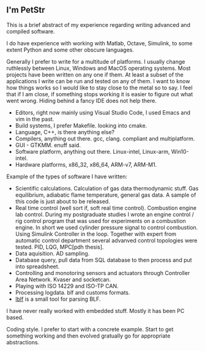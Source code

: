 ## I'm PetStr 

This is a brief abstract of my experience regarding writing advanced and compiled software.

I do have experience with working with Matlab, Octave, Simulink, to some extent Python and some other obscure languages. 

Generally I prefer to write for a multitude of platforms. I usually change ruthlessly between Linux, Windows and MacOS operating systems. Most projects have been written on any one if them. At least a subset of the applications I write can be run and tested on any of them. I want to know how things works so I would like to stay close to the metal so to say. I feel that if I am close, if something stops working it is easier to figure out what went wrong. Hiding behind a fancy IDE does not help there. 

* Editors, right now mainly using Visual Studio Code, I used Emacs and vim in the past.
* Build systems, I prefer Makefile. looking into cmake.  
* Language, C++, is there anything else?
* Compilers, anything out there. gcc, clang. compliant and multiplatform.
* GUI - GTKMM. enuff said.
* Software platform, anything out there. Linux-intel, Linux-arm, Win10-intel.
* Hardware platforms, x86_32, x86_64, ARM-v7, ARM-M1.

Example of the types of software I have written:
* Scientific calculations. Calculation of gas data thermodynamic stuff. Gas equilibrium, adiabatic flame temperature, general gas data. A sample of this code is just about to be released. 
* Real time control (well sort if, soft real time control). Combustion engine lab control. During my postgraduate studies I wrote an engine control / rig control program that was used for experiments on a combustion engine. In short we used cylinder pressure signal to control combustion. Using Simulink Controller in the loop. Together with expert from automatic control department several advanved control topologies were tested. PID, LQG, MPC[pdh thesis].
* Data aquisition. AD sampling.
* Database query, pull data from SQL database to then process and put into spreadsheet.
* Controlling and monotoring sensors and actuators through Controller Area Network. Kvaser and socketcan.
* Playing with ISO 14229 and ISO-TP CAN. 
* Processing logdata. blf and customs formats.
* [lblf](https://github.com/PetStr/lblf) is a small tool for parsing BLF.  

I have never really worked with embedded stuff. Mostly it has been PC based. 

Coding style. I prefer to start with a concrete example. Start to get something working and then evolved gratually go for appropriate abstractions. 

<!--
- 👋 Hi, I’m @PetStr
- 👀 I’m interested in life
- 🌱 I’m currently learning life
- 💞️ I’m looking to collaborate on ...
- 📫 How to reach me ...
-->
